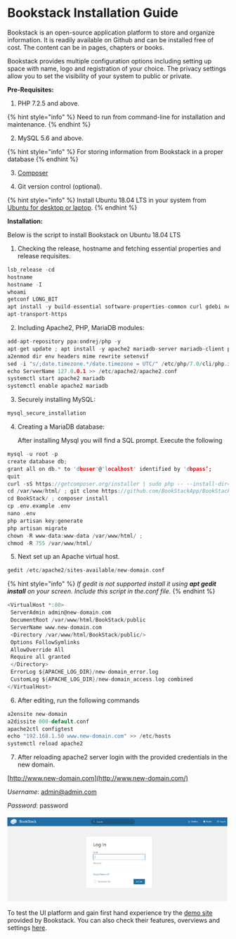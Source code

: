 # Bookstack Installation Guide

Bookstack is an open-source application platform to store and organize information. It is readily available on Github and can be installed free of cost. The content can be in pages, chapters or books.

Bookstack provides multiple configuration options including setting up space with name, logo and registration of your choice. The privacy settings allow you to set the visibility of your system to public or private.

**Pre-Requisites:**

1. PHP 7.2.5 and above.

{% hint style="info" %}
Need to run from command-line for installation and maintenance.
{% endhint %}

2. MySQL 5.6 and above.     

{% hint style="info" %}
For storing information from Bookstack in a proper database
{% endhint %}

3. [Composer](https://getcomposer.org/)

4. Git version control \(optional\).

{% hint style="info" %}
Install Ubuntu 18.04 LTS in your system from [Ubuntu for desktop or laptop](https://ubuntu.com/download/desktop).
{% endhint %}

**Installation:**

Below is the script to install Bookstack on Ubuntu 18.04 LTS

1. Checking the release, hostname and fetching essential properties and release requisites.

```c
lsb_release -cd
hostname
hostname -I
whoami
getconf LONG_BIT
apt install -y build-essential software-properties-common curl gdebi net-tools wget curl sqlite3 dirmngr nano lsb-release
apt-transport-https
```

2.  Including Apache2, PHP, MariaDB modules:

```c
add-apt-repository ppa:ondrej/php -y
apt-get update ; apt install -y apache2 mariadb-server mariadb-client php7.0 php7.0-cli php7.0-fpm php7.0-cgi php7.0-bcmath php7.0-curl php7.0-gd php7.0-intl php7.0-json php7.0-mbstring php7.0-mysql php7.0-opcache php7.0-sqlite3 php7.0-xml php7.0-zip php7.0-snmp php7.0-json php7.0-imap php7.0-common php7.0-tidy php7.0-mcrypt php7.0-pgsql php-pear
a2enmod dir env headers mime rewrite setenvif
sed -i "s/;date.timezone.*/date.timezone = UTC/" /etc/php/7.0/cli/php.ini 
echo ServerName 127.0.0.1 >> /etc/apache2/apache2.conf
systemctl start apache2 mariadb 
systemctl enable apache2 mariadb
```

3.  Securely installing MySQL:

```c
mysql_secure_installation
```

4. Creating a MariaDB database:

   After installing Mysql you will find a SQL prompt. Execute the following

```c
mysql -u root -p
create database db;
grant all on db.* to 'dbuser'@'localhost' identified by 'dbpass’;
quit
curl -sS https://getcomposer.org/installer | sudo php -- --install-dir=/usr/local/bin --filename=composer
cd /var/www/html/ ; git clone https://github.com/BookStackApp/BookStack.git --branch release --single-branch
cd BookStack/ ; composer install
cp .env.example .env
nano .env
php artisan key:generate
php artisan migrate
chown -R www-data:www-data /var/www/html/ ;
chmod -R 755 /var/www/html/
```

5. Next set up an Apache virtual host.

```c
gedit /etc/apache2/sites-available/new-domain.conf
```

{% hint style="info" %}
_If gedit is not supported install it using_ _**apt gedit install**_ _on your screen. Include this script in the.conf file._
{% endhint %}

```c
<VirtualHost *:80>
 ServerAdmin admin@new-domain.com
 DocumentRoot /var/www/html/BookStack/public
 ServerName www.new-domain.com
 <Directory /var/www/html/BookStack/public/>
 Options FollowSymlinks
 AllowOverride All
 Require all granted
 </Directory>
 ErrorLog ${APACHE_LOG_DIR}/new-domain_error.log
 CustomLog ${APACHE_LOG_DIR}/new-domain_access.log combined
</VirtualHost>
```

 6. After editing, run the following commands

```c
a2ensite new-domain
a2dissite 000-default.conf
apache2ctl configtest
echo "192.168.1.50 www.new-domain.com" >> /etc/hosts
systemctl reload apache2
```

 7.  After reloading apache2 server login with the provided credentials in the new domain.

[http://www.new-domain.com](http://www.new-domain.com/)

_Username_: [admin@admin.com](mailto:admin@admin.com)

_Password_: password

![](.gitbook/assets/0.png)

To test the UI platform and gain first hand experience try the [demo site](https://demo.bookstackapp.com/) provided by Bookstack. You can also check their features, overviews and settings [here](https://www.bookstackapp.com/).

